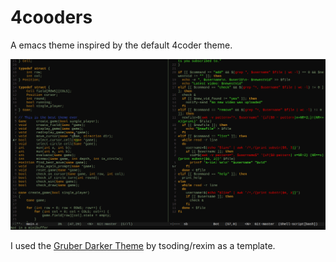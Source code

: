 # 4cooders

A emacs theme inspired by the default 4coder theme.

<img src="demo.png">

I used the [Gruber Darker Theme](https://github.com/rexim/gruber-darker-theme) by tsoding/rexim as a template.
